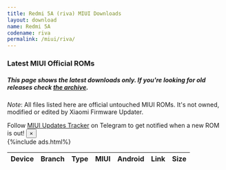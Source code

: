 ```yaml
---
title: Redmi 5A (riva) MIUI Downloads
layout: download
name: Redmi 5A
codename: riva
permalink: /miui/riva/
---
```

### Latest MIUI Official ROMs
##### This page shows the latest downloads only. If you're looking for old releases check [the archive](/archive/miui/riva/).
*Note*: All files listed here are official untouched MIUI ROMs. It's not owned, modified or edited by Xiaomi Firmware Updater.

<div class="alert alert-primary alert-dismissible fade show" role="alert">
    Follow <a href="https://t.me/MIUIUpdatesTracker" class="alert-link">MIUI Updates Tracker</a> on Telegram to get notified when a new ROM is out!
    <button type="button" class="close" data-dismiss="alert" aria-label="Close">
        <span aria-hidden="true">&times;</span>
    </button>
</div>
{%include ads.html%}
<div class="table-responsive-md" id="table-wrapper">
<table id="miui" class="display dt-responsive compact table table-striped table-hover table-sm">
    <thead class="thead-dark">
        <tr>
            <th data-ref="device">Device</th>
            <th data-ref="branch">Branch</th>
            <th data-ref="type">Type</th>
            <th data-ref="miui">MIUI</th>
            <th data-ref="android">Android</th>
            <th data-ref="link">Link</th>
            <th data-ref="size">Size</th>
        </tr>
    </thead>
    <script>loadMiuiDownloads('riva')</script>
</table>
</div>

